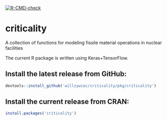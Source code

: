 [![R-CMD-check](https://github.com/willzywiec/criticality/workflows/R-CMD-check/badge.svg)](https://github.com/willzywiec/criticality/actions)

# criticality

A collection of functions for modeling fissile material operations in nuclear facilities  
  
The current R package is written using Keras+TensorFlow.  
  
## Install the latest release from GitHub:  
```r
devtools::install_github('willzywiec/criticality/pkg/criticality')
```

## Install the current release from CRAN:  
```r
install.packages('criticality')
